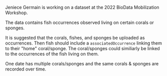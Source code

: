 Jeniece Germain is working on a dataset at the 2022 BioData Mobilization Workshop.

The data contains fish occurrences observed living on certain corals or sponges.

It is suggested that the corals, fishes, and sponges be uploaded as occurrences.
Then fish should include a `associatedOccurrence` linking them to their "home" coral/sponge.
The coral/sponges could similiarly be linked to the occurrences of the fish living on them.

One date has multiple corals/sponges and the same corals & sponges are recorded over time.
